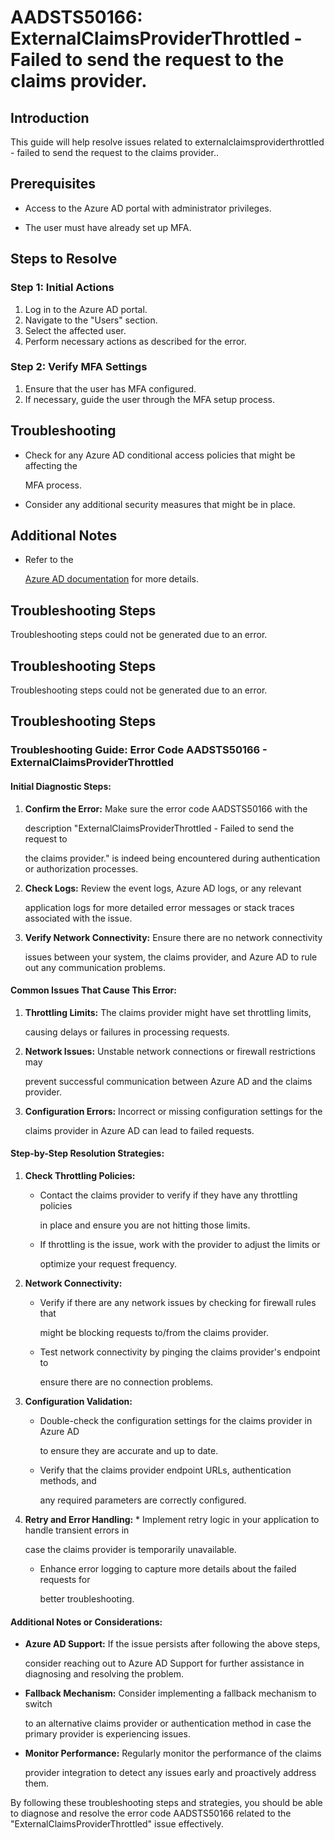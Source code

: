 # AADSTS50166: ExternalClaimsProviderThrottled - Failed to send the request to the claims provider.


## Introduction

This guide will help resolve issues related to externalclaimsproviderthrottled -
failed to send the request to the claims provider..


## Prerequisites


* Access to the Azure AD portal with administrator privileges.

* The user must have already set up MFA.


## Steps to Resolve


### Step 1: Initial Actions

1. Log in to the Azure AD portal.
2. Navigate to the "Users" section.
3. Select the affected user.
4. Perform necessary actions as described for the error.


### Step 2: Verify MFA Settings

1. Ensure that the user has MFA configured.
2. If necessary, guide the user through the MFA setup process.


## Troubleshooting


* Check for any Azure AD conditional access policies that might be affecting the

  MFA process.

* Consider any additional security measures that might be in place.


## Additional Notes


* Refer to the

  [Azure AD 
documentation](https://learn.microsoft.com/en-us/azure/active-directory/)
  for more details.


## Troubleshooting Steps

Troubleshooting steps could not be generated due to an error.


## Troubleshooting Steps

Troubleshooting steps could not be generated due to an error.


## Troubleshooting Steps


### Troubleshooting Guide: Error Code AADSTS50166 - ExternalClaimsProviderThrottled


#### **Initial Diagnostic Steps:** 

1. **Confirm the Error:** Make sure the error code AADSTS50166 with the

   description "ExternalClaimsProviderThrottled - Failed to send the request to

   the claims provider." is indeed being encountered during authentication or
   authorization processes.

2. **Check Logs:** Review the event logs, Azure AD logs, or any relevant

   application logs for more detailed error messages or stack traces associated
   with the issue.

3. **Verify Network Connectivity:** Ensure there are no network connectivity

   issues between your system, the claims provider, and Azure AD to rule out any
   communication problems.


#### **Common Issues That Cause This Error:** 

1. **Throttling Limits:** The claims provider might have set throttling limits,

   causing delays or failures in processing requests.

2. **Network Issues:** Unstable network connections or firewall restrictions may

   prevent successful communication between Azure AD and the claims provider.

3. **Configuration Errors:** Incorrect or missing configuration settings for the

   claims provider in Azure AD can lead to failed requests.


#### **Step-by-Step Resolution Strategies:** 

1. **Check Throttling Policies:** 

   * Contact the claims provider to verify if they have any throttling policies

     in place and ensure you are not hitting those limits.
   * If throttling is the issue, work with the provider to adjust the limits or

     optimize your request frequency.

2. **Network Connectivity:** 

   * Verify if there are any network issues by checking for firewall rules that

     might be blocking requests to/from the claims provider.
   * Test network connectivity by pinging the claims provider's endpoint to

     ensure there are no connection problems.

3. **Configuration Validation:** 

   * Double-check the configuration settings for the claims provider in Azure AD

     to ensure they are accurate and up to date.
   * Verify that the claims provider endpoint URLs, authentication methods, and

     any required parameters are correctly configured.

4. **Retry and Error Handling:**    * Implement retry logic in your application 
to handle transient errors in

     case the claims provider is temporarily unavailable.
   * Enhance error logging to capture more details about the failed requests for

     better troubleshooting.


#### **Additional Notes or Considerations:**


* **Azure AD Support:** If the issue persists after following the above steps,

  consider reaching out to Azure AD Support for further assistance in diagnosing
  and resolving the problem.

* **Fallback Mechanism:** Consider implementing a fallback mechanism to switch

  to an alternative claims provider or authentication method in case the primary
  provider is experiencing issues.

* **Monitor Performance:** Regularly monitor the performance of the claims

  provider integration to detect any issues early and proactively address them.

By following these troubleshooting steps and strategies, you should be able to
diagnose and resolve the error code AADSTS50166 related to the
"ExternalClaimsProviderThrottled" issue effectively.